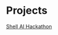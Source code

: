 # Projects
[Shell AI Hackathon](https://github.com/dd-open-source/ml-projects/blob/main/shell-ai-hackathon-weather-data)
